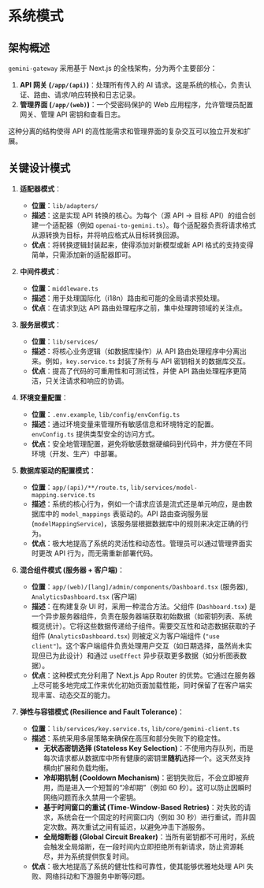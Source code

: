 # 系统模式

## 架构概述

`gemini-gateway` 采用基于 Next.js 的全栈架构，分为两个主要部分：

1.  **API 网关 (`/app/(api)`)**：处理所有传入的 AI 请求。这是系统的核心，负责认证、路由、请求/响应转换和日志记录。
2.  **管理界面 (`/app/(web)`)**：一个受密码保护的 Web 应用程序，允许管理员配置网关、管理 API 密钥和查看日志。

这种分离的结构使得 API 的高性能需求和管理界面的复杂交互可以独立开发和扩展。

## 关键设计模式

1.  **适配器模式**：

    - **位置**：`lib/adapters/`
    - **描述**：这是实现 API 转换的核心。为每个（源 API -> 目标 API）的组合创建一个适配器（例如 `openai-to-gemini.ts`）。每个适配器负责将请求格式从源转换为目标，并将响应格式从目标转换回源。
    - **优点**：将转换逻辑封装起来，使得添加对新模型或新 API 格式的支持变得简单，只需添加新的适配器即可。

2.  **中间件模式**：

    - **位置**：`middleware.ts`
    - **描述**：用于处理国际化（i18n）路由和可能的全局请求预处理。
    - **优点**：在请求到达 API 路由处理程序之前，集中处理跨领域的关注点。

3.  **服务层模式**：

    - **位置**：`lib/services/`
    - **描述**：将核心业务逻辑（如数据库操作）从 API 路由处理程序中分离出来。例如，`key.service.ts` 封装了所有与 API 密钥相关的数据库交互。
    - **优点**：提高了代码的可重用性和可测试性，并使 API 路由处理程序更简洁，只关注请求和响应的协调。

4.  **环境变量配置**：

    - **位置**：`.env.example`, `lib/config/envConfig.ts`
    - **描述**：通过环境变量来管理所有敏感信息和环境特定的配置。`envConfig.ts` 提供类型安全的访问方式。
    - **优点**：安全地管理配置，避免将敏感数据硬编码到代码中，并方便在不同环境（开发、生产）中部署。

5.  **数据库驱动的配置模式**：

    - **位置**：`app/(api)/**/route.ts`, `lib/services/model-mapping.service.ts`
    - **描述**：系统的核心行为，例如一个请求应该是流式还是单元响应，是由数据库中的 `model_mappings` 表驱动的。API 路由查询服务层 (`modelMappingService`)，该服务层根据数据库中的规则来决定正确的行为。
    - **优点**：极大地提高了系统的灵活性和动态性。管理员可以通过管理界面实时更改 API 行为，而无需重新部署代码。

6.  **混合组件模式 (服务器 + 客户端)**：

    - **位置**：`app/(web)/[lang]/admin/components/Dashboard.tsx` (服务器), `AnalyticsDashboard.tsx` (客户端)
    - **描述**：在构建复杂 UI 时，采用一种混合方法。父组件 (`Dashboard.tsx`) 是一个异步服务器组件，负责在服务器端获取初始数据（如密钥列表、系统概览统计）。它将这些数据传递给子组件。需要交互性和动态数据获取的子组件 (`AnalyticsDashboard.tsx`) 则被定义为客户端组件 (`"use client"`)。这个客户端组件负责处理用户交互（如日期选择，虽然尚未实现但已为此设计）和通过 `useEffect` 异步获取更多数据（如分析图表数据）。
    - **优点**：这种模式充分利用了 Next.js App Router 的优势。它通过在服务器上尽可能多地完成工作来优化初始页面加载性能，同时保留了在客户端实现丰富、动态交互的能力。

7.  **弹性与容错模式 (Resilience and Fault Tolerance)**：
    - **位置**：`lib/services/key.service.ts`, `lib/core/gemini-client.ts`
    - **描述**：系统采用多层策略来确保在高压和部分失败下的稳定性。
      - **无状态密钥选择 (Stateless Key Selection)**：不使用内存队列，而是每次请求都从数据库中所有健康的密钥里**随机**选择一个。这天然支持横向扩展和负载均衡。
      - **冷却期机制 (Cooldown Mechanism)**：密钥失败后，不会立即被弃用，而是进入一个短暂的“冷却期”（例如 60 秒）。这可以防止因瞬时网络问题而永久禁用一个密钥。
      - **基于时间窗口的重试 (Time-Window-Based Retries)**：对失败的请求，系统会在一个固定的时间窗口内（例如 30 秒）进行重试，而非固定次数。两次重试之间有延迟，以避免冲击下游服务。
      - **全局熔断器 (Global Circuit Breaker)**：当所有密钥都不可用时，系统会触发全局熔断，在一段时间内立即拒绝所有新请求，防止资源耗尽，并为系统提供恢复时间。
    - **优点**：极大地提高了系统的健壮性和可靠性，使其能够优雅地处理 API 失败、网络抖动和下游服务中断等问题。
